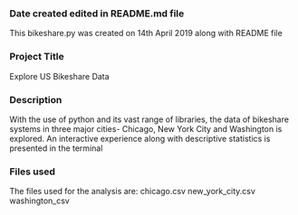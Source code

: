 ### Date created edited in README.md file
This bikeshare.py was created on 14th April 2019 along with README file
### Project Title
Explore US Bikeshare Data
### Description
With the use of python and its vast range of libraries, the data of bikeshare systems in three major cities- Chicago, New York City and Washington is explored. An interactive experience along with descriptive statistics is presented in the terminal

### Files used
The files used for the analysis are:
chicago.csv
new_york_city.csv
washington_csv
